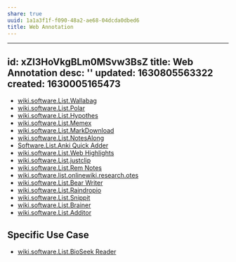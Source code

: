 ```yaml
---
share: true
uuid: 1a1a3f1f-f090-48a2-ae68-04dcda0dbed6
title: Web Annotation
---
```

---
id: xZI3HoVkgBLm0MSvw3BsZ
title: Web Annotation
desc: ''
updated: 1630805563322
created: 1630005165473
---

* [wiki.software.List.Wallabag](/undefined)
* [wiki.software.List.Polar](/undefined)
* [wiki.software.List.Hypothes](/undefined)
* [wiki.software.List.Memex](/undefined)
* [wiki.software.List.MarkDownload](/undefined)
* [wiki.software.List.NotesAlong](/undefined)
* [Software.List.Anki Quick Adder](/undefined)
* [wiki.software.List.Web Highlights](/undefined)
* [wiki.software.List.justclip](/undefined)
* [wiki.software.List.Rem Notes](/undefined)
* [wiki.software.list.onlinewiki.research.otes](/undefined)
* [wiki.software.List.Bear Writer](/undefined)
* [wiki.software.List.Raindropio](/undefined)
* [wiki.software.List.Snippit](/undefined)
* [wiki.software.List.Brainer](/undefined)
* [wiki.software.List.Additor](/undefined)

## Specific Use Case

* [wiki.software.List.BioSeek Reader](/undefined)
